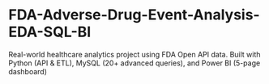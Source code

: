 # FDA-Adverse-Drug-Event-Analysis-EDA-SQL-BI
Real-world healthcare analytics project using FDA Open API data. Built with Python (API &amp; ETL), MySQL (20+ advanced queries), and Power BI (5-page dashboard)
